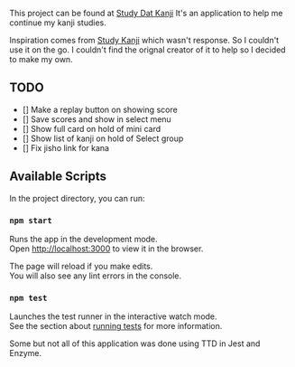 This project can be found at <a href="https://vlw2.com/kanji" target="_blank">Study Dat Kanji</a>
It's an application to help me continue my kanji studies. 

Inspiration comes from <a href="http://studykanji.net/kanjiquiz/" target="_blank">Study Kanji</a> which wasn't response. So I couldn't use it on the go.
I couldn't find the orignal creator of it to help so I decided to make my own.

## TODO

- [] Make a replay button on showing score
- [] Save scores and show in select menu
- [] Show full card on hold of mini card
- [] Show list of kanji on hold of Select group
- [] Fix jisho link for kana

## Available Scripts

In the project directory, you can run:

### `npm start`

Runs the app in the development mode.<br>
Open [http://localhost:3000](http://localhost:3000) to view it in the browser.

The page will reload if you make edits.<br>
You will also see any lint errors in the console.

### `npm test`

Launches the test runner in the interactive watch mode.<br>
See the section about [running tests](https://facebook.github.io/create-react-app/docs/running-tests) for more information.

Some but not all of this application was done using TTD in Jest and Enzyme.
